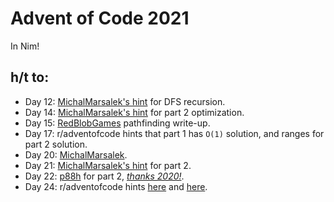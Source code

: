 # Advent of Code 2021

In Nim!

## h/t to:

* Day 12: [MichalMarsalek's hint](https://github.com/MichalMarsalek/Advent-of-code/blob/master/2021/Nim/day12.nim) for DFS recursion.
* Day 14: [MichalMarsalek's hint](https://github.com/MichalMarsalek/Advent-of-code/blob/master/2021/Nim/day14.nim) for part 2 optimization.
* Day 15: [RedBlobGames](https://www.redblobgames.com/pathfinding/a-star/introduction.html) pathfinding write-up.
* Day 17: r/adventofcode hints that part 1 has `O(1)` solution, and ranges for part 2 solution.
* Day 20: [MichalMarsalek](https://github.com/MichalMarsalek/Advent-of-code/blob/master/2021/Nim/day20.nim).
* Day 21: [MichalMarsalek's hint](https://github.com/MichalMarsalek/Advent-of-code/blob/master/2021/Nim/day21.nim) for part 2.
* Day 22: [p88h](https://github.com/p88h/aoc2021/blob/main/lib/day22.ex) for part 2, [*thanks 2020!*](https://github.com/h-j-k/advent20/). 
* Day 24: r/adventofcode hints [here](https://www.reddit.com/r/adventofcode/comments/roj2uk/decompiling_day_24/) and [here](https://www.reddit.com/r/adventofcode/comments/rnejv5/2021_day_24_solutions/hpshom5/). 